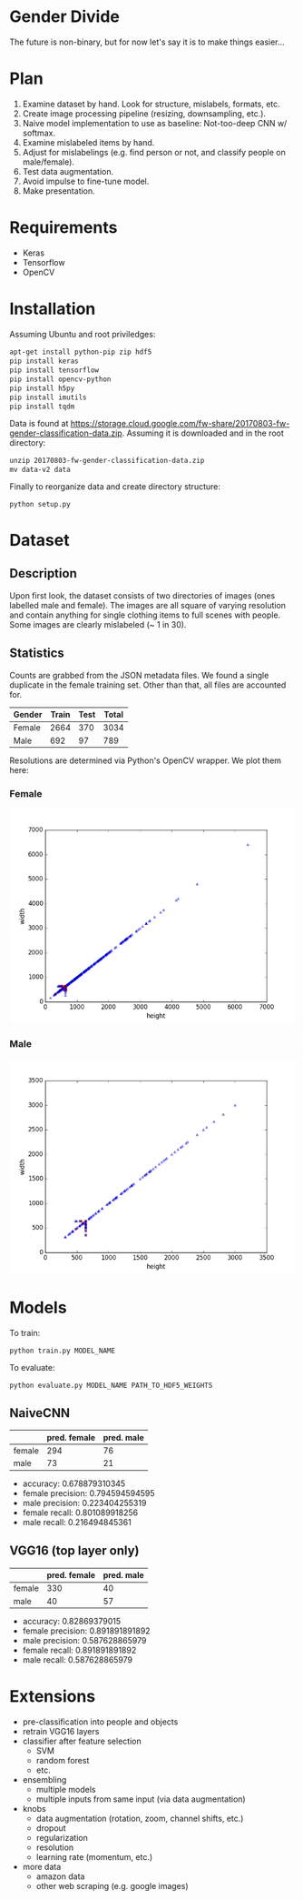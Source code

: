 # Gender Divide

The future is non-binary, but for now let's say it is to make things easier...

# Plan

1. Examine dataset by hand. Look for structure, mislabels, formats, etc.
2. Create image processing pipeline (resizing, downsampling, etc.).
3. Naive model implementation to use as baseline: Not-too-deep CNN w/ softmax.
4. Examine mislabeled items by hand.
5. Adjust for mislabelings (e.g. find person or not, and classify people on male/female).
6. Test data augmentation.
7. Avoid impulse to fine-tune model.
8. Make presentation.

# Requirements

- Keras
- Tensorflow
- OpenCV

# Installation

Assuming Ubuntu and root priviledges:

    apt-get install python-pip zip hdf5
    pip install keras
    pip install tensorflow
    pip install opencv-python
    pip install h5py
    pip install imutils
    pip install tqdm


Data is found at https://storage.cloud.google.com/fw-share/20170803-fw-gender-classification-data.zip. Assuming it is downloaded and in the root directory:

    unzip 20170803-fw-gender-classification-data.zip
    mv data-v2 data

Finally to reorganize data and create directory structure:

    python setup.py

# Dataset

## Description

Upon first look, the dataset consists of two directories of images (ones labelled male and female). The images are all square of varying resolution and contain anything for single clothing items to full scenes with people. Some images are clearly mislabeled (~ 1 in 30).

## Statistics

Counts are grabbed from the JSON metadata files. We found a single duplicate in the female training set. Other than that, all files are accounted for.

| Gender | Train | Test | Total |
| ------ | ----- | ---- | ----- |
| Female | 2664  | 370  | 3034  |
| Male   | 692   | 97   | 789   |

Resolutions are determined via Python's OpenCV wrapper. We plot them here:

### Female

![Female resolutions](results/female_resolutions.png)

### Male

![Male resolutions](results/male_resolutions.png)

# Models

To train:

    python train.py MODEL_NAME

To evaluate:

    python evaluate.py MODEL_NAME PATH_TO_HDF5_WEIGHTS

## NaiveCNN

|        | pred. female | pred. male |
| ------ | ------------ | ---------- |
| female | 294          | 76         |
| male   | 73           | 21         |

- accuracy: 0.678879310345
- female precision: 0.794594594595
- male precision: 0.223404255319
- female recall: 0.801089918256
- male recall: 0.216494845361

## VGG16 (top layer only)

|        | pred. female | pred. male |
| ------ | ------------ | ---------- |
| female | 330          | 40         |
| male   | 40           | 57         |

- accuracy: 0.82869379015
- female precision: 0.891891891892
- male precision: 0.587628865979
- female recall: 0.891891891892
- male recall: 0.587628865979

# Extensions

- pre-classification into people and objects
- retrain VGG16 layers
- classifier after feature selection
  - SVM
  - random forest
  - etc.
- ensembling
  - multiple models
  - multiple inputs from same input (via data augmentation)
- knobs
  - data augmentation (rotation, zoom, channel shifts, etc.)
  - dropout
  - regularization
  - resolution
  - learning rate (momentum, etc.)
- more data
  - amazon data
  - other web scraping (e.g. google images)
